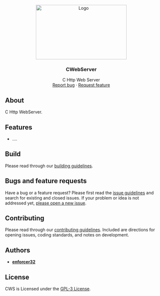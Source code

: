 <p align="center">
  <a href="#license">
    <img src="Resources/Branding/CWSBannerSmall.png" alt="Logo" width=300 height=180>
  </a>

  <h3 align="center">CWebServer</h3>

  <p align="center">
    C Http Web Server
    <br>
    <a href="https://github.com/enforcer32/CWS/issues/new?labels=bug">Report bug</a>
    ·
    <a href="https://github.com/enforcer32/CWS/issues/new?labels=feature">Request feature</a>
  </p>
</p>

## About

C Http WebServer.

## Features

- ....

## Build
Please read through our [building guidelines](https://github.com/enforcer32/CWS/blob/master/BUILDING.md).

## Bugs and feature requests

Have a bug or a feature request? Please first read the [issue guidelines](https://github.com/enforcer32/CWS/blob/master/CONTRIBUTING.md) and search for existing and closed issues. If your problem or idea is not addressed yet, [please open a new issue](https://github.com/enforcer32/CWS/issues/new).

## Contributing

Please read through our [contributing guidelines](https://github.com/enforcer32/CWS/blob/master/CONTRIBUTING.md). Included are directions for opening issues, coding standards, and notes on development.
## Authors

- [**enforcer32**](https://github.com/enforcer32)

## License

CWS is Licensed under the [GPL-3 License](https://github.com/enforcer32/CWS/blob/master/COPYING.txt).
